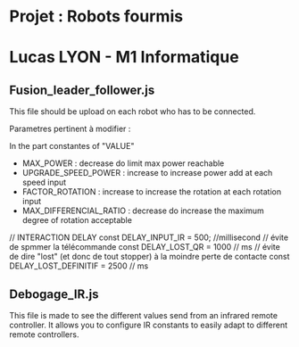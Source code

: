 # Projet : Robots fourmis
# Lucas LYON - M1 Informatique

Fusion_leader_follower.js
-------------------------
This file should be upload on each robot who has to be connected.

Parametres pertinent à modifier : 

In the part constantes of "VALUE"
- MAX_POWER : decrease do limit max power reachable
- UPGRADE_SPEED_POWER : increase to increase power add at each speed input 
- FACTOR_ROTATION : increase to increase the rotation at each rotation input
- MAX_DIFFERENCIAL_RATIO : decrease do increase the maximum degree of rotation acceptable

// INTERACTION DELAY
const DELAY_INPUT_IR = 500; //millisecond  // évite de spmmer la télécommande
const DELAY_LOST_QR = 1000 // ms // évite de dire "lost" (et donc de tout stopper) à la moindre perte de contacte
const DELAY_LOST_DEFINITIF = 2500 // ms

Debogage_IR.js
--------------
This file is made to see the different values send from an infrared remote controller.
It allows you to configure IR constants to easily adapt to different remote controllers.


